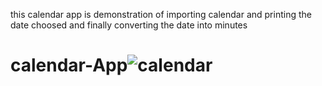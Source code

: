 this calendar app is demonstration of importing calendar and printing the date choosed and finally converting the date into minutes
# calendar-App![calendar](https://user-images.githubusercontent.com/103063084/190920886-2832e95a-e7e1-4688-93d1-1a5f2d087e19.jpeg)
